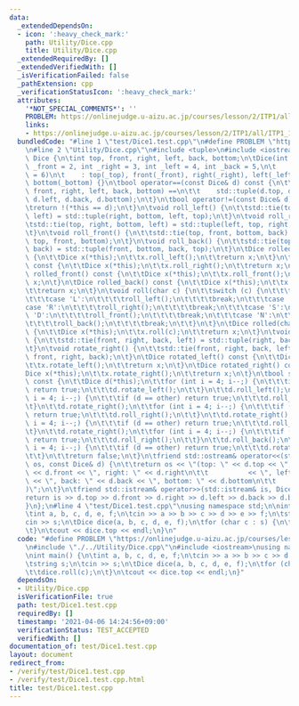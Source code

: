 ```yaml
---
data:
  _extendedDependsOn:
  - icon: ':heavy_check_mark:'
    path: Utility/Dice.cpp
    title: Utility/Dice.cpp
  _extendedRequiredBy: []
  _extendedVerifiedWith: []
  _isVerificationFailed: false
  _pathExtension: cpp
  _verificationStatusIcon: ':heavy_check_mark:'
  attributes:
    '*NOT_SPECIAL_COMMENTS*': ''
    PROBLEM: https://onlinejudge.u-aizu.ac.jp/courses/lesson/2/ITP1/all/ITP1_11_A
    links:
    - https://onlinejudge.u-aizu.ac.jp/courses/lesson/2/ITP1/all/ITP1_11_A
  bundledCode: "#line 1 \"test/Dice1.test.cpp\"\n#define PROBLEM \"https://onlinejudge.u-aizu.ac.jp/courses/lesson/2/ITP1/all/ITP1_11_A\"\
    \n#line 2 \"Utility/Dice.cpp\"\n#include <tuple>\n#include <iostream>\n\nstruct\
    \ Dice {\n\tint top, front, right, left, back, bottom;\n\tDice(int _top = 1, int\
    \ _front = 2, int _right = 3, int _left = 4, int _back = 5,\n\t     int _bottom\
    \ = 6)\n\t    : top(_top), front(_front), right(_right), left(_left), back(_back),\
    \ bottom(_bottom) {}\n\tbool operator==(const Dice& d) const {\n\t\treturn std::tuple(top,\
    \ front, right, left, back, bottom) ==\n\t\t    std::tuple(d.top, d.front, d.right,\
    \ d.left, d.back, d.bottom);\n\t}\n\tbool operator!=(const Dice& d) const {\n\t\
    \treturn !(*this == d);\n\t}\n\tvoid roll_left() {\n\t\tstd::tie(top, right, bottom,\
    \ left) = std::tuple(right, bottom, left, top);\n\t}\n\tvoid roll_right() {\n\t\
    \tstd::tie(top, right, bottom, left) = std::tuple(left, top, right, bottom);\n\
    \t}\n\tvoid roll_front() {\n\t\tstd::tie(top, front, bottom, back) = std::tuple(back,\
    \ top, front, bottom);\n\t}\n\tvoid roll_back() {\n\t\tstd::tie(top, front, bottom,\
    \ back) = std::tuple(front, bottom, back, top);\n\t}\n\tDice rolled_left() const\
    \ {\n\t\tDice x(*this);\n\t\tx.roll_left();\n\t\treturn x;\n\t}\n\tDice rolled_right()\
    \ const {\n\t\tDice x(*this);\n\t\tx.roll_right();\n\t\treturn x;\n\t}\n\tDice\
    \ rolled_front() const {\n\t\tDice x(*this);\n\t\tx.roll_front();\n\t\treturn\
    \ x;\n\t}\n\tDice rolled_back() const {\n\t\tDice x(*this);\n\t\tx.roll_back();\n\
    \t\treturn x;\n\t}\n\tvoid roll(char c) {\n\t\tswitch (c) {\n\t\t\tcase 'W':\n\
    \t\t\tcase 'L':\n\t\t\t\troll_left();\n\t\t\t\tbreak;\n\t\t\tcase 'E':\n\t\t\t\
    case 'R':\n\t\t\t\troll_right();\n\t\t\t\tbreak;\n\t\t\tcase 'S':\n\t\t\tcase\
    \ 'D':\n\t\t\t\troll_front();\n\t\t\t\tbreak;\n\t\t\tcase 'N':\n\t\t\tcase 'U':\n\
    \t\t\t\troll_back();\n\t\t\t\tbreak;\n\t\t}\n\t}\n\tDice rolled(char c) const\
    \ {\n\t\tDice x(*this);\n\t\tx.roll(c);\n\t\treturn x;\n\t}\n\tvoid rotate_left()\
    \ {\n\t\tstd::tie(front, right, back, left) = std::tuple(right, back, left, front);\n\
    \t}\n\tvoid rotate_right() {\n\t\tstd::tie(front, right, back, left) = std::tuple(left,\
    \ front, right, back);\n\t}\n\tDice rotated_left() const {\n\t\tDice x(*this);\n\
    \t\tx.rotate_left();\n\t\treturn x;\n\t}\n\tDice rotated_right() const {\n\t\t\
    Dice x(*this);\n\t\tx.rotate_right();\n\t\treturn x;\n\t}\n\tbool same(Dice other)\
    \ const {\n\t\tDice d(*this);\n\t\tfor (int i = 4; i--;) {\n\t\t\tif (d == other)\
    \ return true;\n\t\t\td.rotate_left();\n\t\t}\n\t\td.roll_left();\n\t\tfor (int\
    \ i = 4; i--;) {\n\t\t\tif (d == other) return true;\n\t\t\td.roll_front();\n\t\
    \t}\n\t\td.rotate_right();\n\t\tfor (int i = 4; i--;) {\n\t\t\tif (d == other)\
    \ return true;\n\t\t\td.roll_right();\n\t\t}\n\t\td.rotate_right();\n\t\tfor (int\
    \ i = 4; i--;) {\n\t\t\tif (d == other) return true;\n\t\t\td.roll_front();\n\t\
    \t}\n\t\td.rotate_right();\n\t\tfor (int i = 4; i--;) {\n\t\t\tif (d == other)\
    \ return true;\n\t\t\td.roll_right();\n\t\t}\n\t\td.roll_back();\n\t\tfor (int\
    \ i = 4; i--;) {\n\t\t\tif (d == other) return true;\n\t\t\td.rotate_left();\n\
    \t\t}\n\t\treturn false;\n\t}\n\tfriend std::ostream& operator<<(std::ostream&\
    \ os, const Dice& d) {\n\t\treturn os << \"(top: \" << d.top << \", front: \"\
    \ << d.front << \", right: \" << d.right\n\t\t          << \", left: \" << d.left\
    \ << \", back: \" << d.back << \", bottom: \" << d.bottom\n\t\t          << \"\
    )\";\n\t}\n\tfriend std::istream& operator>>(std::istream& is, Dice& d) {\n\t\t\
    return is >> d.top >> d.front >> d.right >> d.left >> d.back >> d.bottom;\n\t\
    }\n};\n#line 4 \"test/Dice1.test.cpp\"\nusing namespace std;\n\nint main() {\n\
    \tint a, b, c, d, e, f;\n\tcin >> a >> b >> c >> d >> e >> f;\n\tstring s;\n\t\
    cin >> s;\n\tDice dice(a, b, c, d, e, f);\n\tfor (char c : s) {\n\t\tdice.roll(c);\n\
    \t}\n\tcout << dice.top << endl;\n}\n"
  code: "#define PROBLEM \"https://onlinejudge.u-aizu.ac.jp/courses/lesson/2/ITP1/all/ITP1_11_A\"\
    \n#include \"./../Utility/Dice.cpp\"\n#include <iostream>\nusing namespace std;\n\
    \nint main() {\n\tint a, b, c, d, e, f;\n\tcin >> a >> b >> c >> d >> e >> f;\n\
    \tstring s;\n\tcin >> s;\n\tDice dice(a, b, c, d, e, f);\n\tfor (char c : s) {\n\
    \t\tdice.roll(c);\n\t}\n\tcout << dice.top << endl;\n}"
  dependsOn:
  - Utility/Dice.cpp
  isVerificationFile: true
  path: test/Dice1.test.cpp
  requiredBy: []
  timestamp: '2021-04-06 14:24:56+09:00'
  verificationStatus: TEST_ACCEPTED
  verifiedWith: []
documentation_of: test/Dice1.test.cpp
layout: document
redirect_from:
- /verify/test/Dice1.test.cpp
- /verify/test/Dice1.test.cpp.html
title: test/Dice1.test.cpp
---
```

